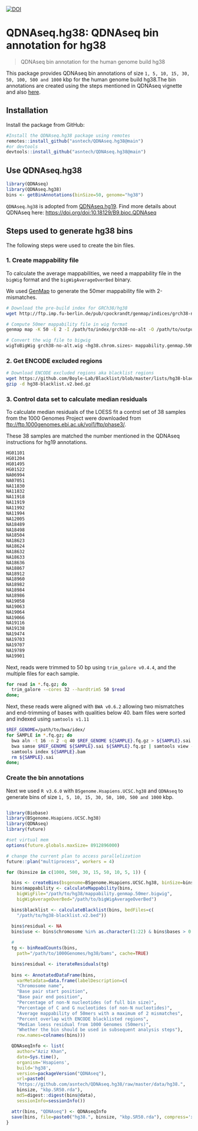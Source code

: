 [![DOI](https://zenodo.org/badge/306393966.svg)](https://zenodo.org/badge/latestdoi/306393966)

# QDNAseq.hg38: QDNAseq bin annotation for hg38

>QDNAseq bin annotation for the human genome build hg38

This package provides QDNAseq bin annotations of size `1, 5, 10, 15, 30, 50, 100, 500 and 1000` kbp for the human genome build hg38.The bin annotations are created using the steps mentioned in QDNAseq vignette and also [here](https://github.com/ccagc/QDNAseq/issues/59).


## Installation

Install the package from GitHub:

``` r
#Install the QDNAseq.hg38 package using remotes
remotes::install_github("asntech/QDNAseq.hg38@main")
#or devtools
devtools::install_github("asntech/QDNAseq.hg38@main")
```

## Use QDNAseq.hg38

``` r
library(QDNAseq)
library(QDNAseq.hg38)
bins <- getBinAnnotations(binSize=50, genome="hg38")
```

`QDNAseq.hg38` is adopted from [QDNAseq.hg19](https://doi.org/doi:10.18129/B9.bioc.QDNAseq.hg19). Find more details about QDNAseq here: https://doi.org/doi:10.18129/B9.bioc.QDNAseq


## Steps used to generate hg38 bins

The following steps were used to create the bin files.

### 1. Create mappability file
To calculate the average mappabilities, we need a mappability file in the `bigWig` format and the `bigWigAverageOverBed` binary.

We used [GenMap](https://github.com/cpockrandt/genmap) to generate the 50mer mappability file with 2-mismatches.

``` bash
# Download the pre-build index for GRCh38/hg38
wget http://ftp.imp.fu-berlin.de/pub/cpockrandt/genmap/indices/grch38-no-alt.tar.gz

# Compute 50mer mappability file in wig format
genmap map -K 50 -E 2 -I /path/to/index/grch38-no-alt -O /path/to/output/folder -w

# Convert the wig file to bigwig
wigToBigWig grch38-no-alt.wig <hg38.chrom.sizes> mappability.genmap.50mer.bigwig

```

### 2. Get ENCODE excluded regions

``` bash
# Download ENCODE excluded regions aka blacklist regions
wget https://github.com/Boyle-Lab/Blacklist/blob/master/lists/hg38-blacklist.v2.bed.gz?raw=true -o hg38-blacklist.v2.bed.gz
gzip -d hg38-blacklist.v2.bed.gz
```

### 3. Control data set to calculate median residuals

To calculate median residuals of the LOESS fit a control set of 38 samples from the 1000 Genomes Project were downloaded from ftp://ftp.1000genomes.ebi.ac.uk/vol1/ftp/phase3/.

These 38 samples are matched the number mentioned in the QDNAseq instructions for hg19 annotations.

``` bash
HG01101
HG01204
HG01495
HG01522
NA06994
NA07051
NA11830
NA11832
NA11918
NA11919
NA11992
NA11994
NA12005
NA18489
NA18498
NA18504
NA18623
NA18624
NA18632
NA18633
NA18636
NA18867
NA18912
NA18960
NA18982
NA18984
NA18986
NA19058
NA19063
NA19064
NA19066
NA19116
NA19138
NA19474
NA19703
NA19707
NA19789
NA19901
```

Next, reads were trimmed to 50 bp using `trim_galore v0.4.4`, and the multiple files for each sample.

``` bash
for read in *.fq.gz; do
  trim_galore --cores 32 --hardtrim5 50 $read
done;
```

Next, these reads were aligned with `BWA v0.6.2` allowing two mismatches and end-trimming of bases
with qualities below 40. bam files were sorted and indexed using `samtools v1.11`

``` bash
$REF_GENOME=/path/to/bwa/idex/
for SAMPLE in *.fq.gz; do
  bwa aln -t 16 -n 2 -q 40 $REF_GENOME ${SAMPLE}.fq.gz > ${SAMPLE}.sai
  bwa samse $REF_GENOME ${SAMPLE}.sai ${SAMPLE}.fq.gz | samtools view --threads 16 -hb | samtools sort - > ${SAMPLE}.bam
  samtools index ${SAMPLE}.bam
  rm ${SAMPLE}.sai
done;
```

### Create the bin annotations

Next we used `R v3.6.0` with `BSgenome.Hsapiens.UCSC.hg38` and `QDNAseq` to generate bins of size `1, 5, 10, 15, 30, 50, 100, 500 and 1000` kbp.

``` r

library(Biobase)
library(BSgenome.Hsapiens.UCSC.hg38)
library(QDNAseq)
library(future)

#set virtual mem
options(future.globals.maxSize= 8912896000)

# change the current plan to access parallelization
future::plan("multiprocess", workers = 4)

for (binsize in c(1000, 500, 30, 15, 50, 10, 5, 1)) {

  bins <- createBins(bsgenome=BSgenome.Hsapiens.UCSC.hg38, binSize=binsize)
  bins$mappability <- calculateMappability(bins,
    bigWigFile="/path/to/hg38/mappability.genmap.50mer.bigwig",
    bigWigAverageOverBed="/path/to/bigWigAverageOverBed")

  bins$blacklist <- calculateBlacklist(bins, bedFiles=c(
    "/path/to/hg38-blacklist.v2.bed"))

  bins$residual <- NA
  bins$use <- bins$chromosome %in% as.character(1:22) & bins$bases > 0
  
  #
  tg <- binReadCounts(bins,
    path="/path/to/1000Genomes/hg38/bams", cache=TRUE)

  bins$residual <- iterateResiduals(tg)
  
  bins <- AnnotatedDataFrame(bins,
    varMetadata=data.frame(labelDescription=c(
    "Chromosome name",
    "Base pair start position",
    "Base pair end position",
    "Percentage of non-N nucleotides (of full bin size)",
    "Percentage of C and G nucleotides (of non-N nucleotides)",
    "Average mappability of 50mers with a maximum of 2 mismatches",
    "Percent overlap with ENCODE blacklisted regions",
    "Median loess residual from 1000 Genomes (50mers)",
    "Whether the bin should be used in subsequent analysis steps"),
    row.names=colnames(bins)))

  QDNAseqInfo <- list(
    author="Aziz Khan",
    date=Sys.time(),
    organism='Hsapiens',
    build='hg38',
    version=packageVersion("QDNAseq"),
    url=paste0(
    "https://github.com/asntech/QDNAseq.hg38/raw/master/data/hg38.",
    binsize, "kbp.SR50.rda"),
    md5=digest::digest(bins@data),
    sessionInfo=sessionInfo())

  attr(bins, "QDNAseq") <- QDNAseqInfo
  save(bins, file=paste0("hg38.", binsize, "kbp.SR50.rda"), compress='xz')
}

```
